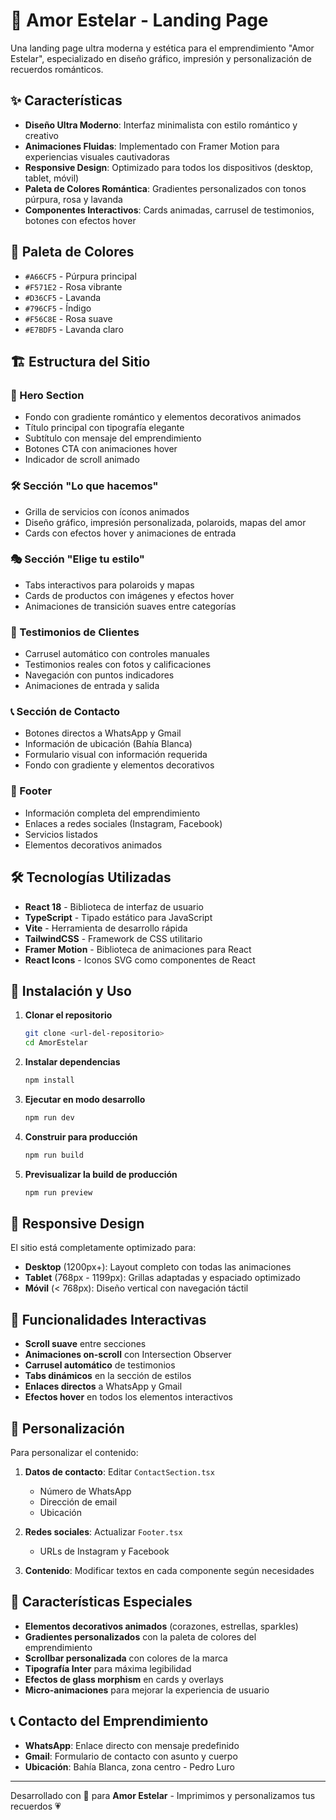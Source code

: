 # 🌟 Amor Estelar - Landing Page

Una landing page ultra moderna y estética para el emprendimiento "Amor Estelar", especializado en diseño gráfico, impresión y personalización de recuerdos románticos.

## ✨ Características

- **Diseño Ultra Moderno**: Interfaz minimalista con estilo romántico y creativo
- **Animaciones Fluidas**: Implementado con Framer Motion para experiencias visuales cautivadoras
- **Responsive Design**: Optimizado para todos los dispositivos (desktop, tablet, móvil)
- **Paleta de Colores Romántica**: Gradientes personalizados con tonos púrpura, rosa y lavanda
- **Componentes Interactivos**: Cards animadas, carrusel de testimonios, botones con efectos hover

## 🎨 Paleta de Colores

- `#A66CF5` - Púrpura principal
- `#F571E2` - Rosa vibrante
- `#D36CF5` - Lavanda
- `#796CF5` - Índigo
- `#F56C8E` - Rosa suave
- `#E7BDF5` - Lavanda claro

## 🏗️ Estructura del Sitio

### 🚀 Hero Section
- Fondo con gradiente romántico y elementos decorativos animados
- Título principal con tipografía elegante
- Subtítulo con mensaje del emprendimiento
- Botones CTA con animaciones hover
- Indicador de scroll animado

### 🛠️ Sección "Lo que hacemos"
- Grilla de servicios con íconos animados
- Diseño gráfico, impresión personalizada, polaroids, mapas del amor
- Cards con efectos hover y animaciones de entrada

### 🎭 Sección "Elige tu estilo"
- Tabs interactivos para polaroids y mapas
- Cards de productos con imágenes y efectos hover
- Animaciones de transición suaves entre categorías

### 💬 Testimonios de Clientes
- Carrusel automático con controles manuales
- Testimonios reales con fotos y calificaciones
- Navegación con puntos indicadores
- Animaciones de entrada y salida

### 📞 Sección de Contacto
- Botones directos a WhatsApp y Gmail
- Información de ubicación (Bahía Blanca)
- Formulario visual con información requerida
- Fondo con gradiente y elementos decorativos

### 🦶 Footer
- Información completa del emprendimiento
- Enlaces a redes sociales (Instagram, Facebook)
- Servicios listados
- Elementos decorativos animados

## 🛠️ Tecnologías Utilizadas

- **React 18** - Biblioteca de interfaz de usuario
- **TypeScript** - Tipado estático para JavaScript
- **Vite** - Herramienta de desarrollo rápida
- **TailwindCSS** - Framework de CSS utilitario
- **Framer Motion** - Biblioteca de animaciones para React
- **React Icons** - Iconos SVG como componentes de React

## 🚀 Instalación y Uso

1. **Clonar el repositorio**
   ```bash
   git clone <url-del-repositorio>
   cd AmorEstelar
   ```

2. **Instalar dependencias**
   ```bash
   npm install
   ```

3. **Ejecutar en modo desarrollo**
   ```bash
   npm run dev
   ```

4. **Construir para producción**
   ```bash
   npm run build
   ```

5. **Previsualizar la build de producción**
   ```bash
   npm run preview
   ```

## 📱 Responsive Design

El sitio está completamente optimizado para:
- **Desktop** (1200px+): Layout completo con todas las animaciones
- **Tablet** (768px - 1199px): Grillas adaptadas y espaciado optimizado
- **Móvil** (< 768px): Diseño vertical con navegación táctil

## 🎯 Funcionalidades Interactivas

- **Scroll suave** entre secciones
- **Animaciones on-scroll** con Intersection Observer
- **Carrusel automático** de testimonios
- **Tabs dinámicos** en la sección de estilos
- **Enlaces directos** a WhatsApp y Gmail
- **Efectos hover** en todos los elementos interactivos

## 📝 Personalización

Para personalizar el contenido:

1. **Datos de contacto**: Editar `ContactSection.tsx`
   - Número de WhatsApp
   - Dirección de email
   - Ubicación

2. **Redes sociales**: Actualizar `Footer.tsx`
   - URLs de Instagram y Facebook

3. **Contenido**: Modificar textos en cada componente según necesidades

## 🌟 Características Especiales

- **Elementos decorativos animados** (corazones, estrellas, sparkles)
- **Gradientes personalizados** con la paleta de colores del emprendimiento
- **Scrollbar personalizada** con colores de la marca
- **Tipografía Inter** para máxima legibilidad
- **Efectos de glass morphism** en cards y overlays
- **Micro-animaciones** para mejorar la experiencia de usuario

## 📞 Contacto del Emprendimiento

- **WhatsApp**: Enlace directo con mensaje predefinido
- **Gmail**: Formulario de contacto con asunto y cuerpo
- **Ubicación**: Bahía Blanca, zona centro - Pedro Luro

---

Desarrollado con 💜 para **Amor Estelar** - Imprimimos y personalizamos tus recuerdos 💗